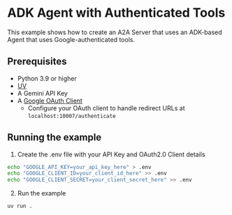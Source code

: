 # ADK Agent with Authenticated Tools

This example shows how to create an A2A Server that uses an ADK-based Agent that uses Google-authenticated tools.

## Prerequisites

- Python 3.9 or higher
- [UV](https://docs.astral.sh/uv/)
- A Gemini API Key
- A [Google OAuth Client](https://developers.google.com/identity/openid-connect/openid-connect#getcredentials)
    - Configure your OAuth client to handle redirect URLs at `localhost:10007/authenticate`

## Running the example

1. Create the .env file with your API Key and OAuth2.0 Client details

```bash
echo "GOOGLE_API_KEY=your_api_key_here" > .env
echo "GOOGLE_CLIENT_ID=your_client_id_here" >> .env
echo "GOOGLE_CLIENT_SECRET=your_client_secret_here" >> .env
```

2. Run the example

```
uv run .
```